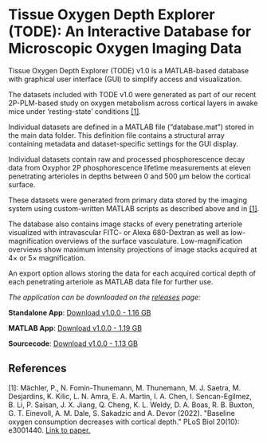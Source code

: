 # Tissue Oxygen Depth Explorer (TODE): An Interactive Database for Microscopic Oxygen Imaging Data
Tissue Oxygen Depth Explorer (TODE) v1.0 is a MATLAB-based database with graphical user interface (GUI) to simplify access and visualization.

The datasets included with TODE v1.0 were generated as part of our recent 2P-PLM-based study on oxygen metabolism across cortical layers in awake mice under ‘resting-state’ conditions [[1]](https://dx.plos.org/10.1371/journal.pbio.3001440). 

Individual datasets are defined in a MATLAB file (“database.mat”) stored in the main data folder. This definition file contains a structural array containing metadata and dataset-specific settings for the GUI display. 

Individual datasets contain raw and processed phosphorescence decay data from Oxyphor 2P phosphorescence lifetime measurements at eleven penetrating arterioles in depths between 0 and 500 μm below the cortical surface.

These datasets were generated from primary data stored by the imaging system using custom-written MATLAB scripts as described above and in [[1]](https://dx.plos.org/10.1371/journal.pbio.3001440).

The database also contains image stacks of every penetrating arteriole visualized with intravascular FITC- or Alexa 680-Dextran as well as low-magnification overviews of the surface vasculature. 
Low-magnification overviews show maximum intensity projections of image stacks acquired at 4× or 5× magnification. 

An export option allows storing the data for each acquired cortical depth of each penetrating arteriole as MATLAB data file for further use. 

*The application can be downloaded on the [releases](https://github.com/NIL-NeuroScience/tode/releases/) page:*

**Standalone App**: [Download v1.0.0 - 1.16 GB](https://github.com/NIL-NeuroScience/tode/releases/download/v1.0.0/TODEInstaller_web.exe)

**MATLAB App**: [Download v1.0.0 - 1.19 GB](https://github.com/NIL-NeuroScience/tode/releases/download/v1.0.0/TODE.mlappinstall)

**Sourcecode**: [Download v1.0.0 - 1.13 GB](https://github.com/NIL-NeuroScience/tode/releases/download/v1.0.0/TODEsource.zip)

## References
[1]: Mächler, P., N. Fomin-Thunemann, M. Thunemann, M. J. Saetra, M. Desjardins, K. Kilic, L. N. Amra, E. A. Martin, I. A. Chen, I. Sencan-Egilmez, B. Li, P. Saisan, J. X. Jiang, Q. Cheng, K. L. Weldy, D. A. Boas, R. B. Buxton, G. T. Einevoll, A. M. Dale, S. Sakadzic and A. Devor (2022). "Baseline oxygen consumption decreases with cortical depth." PLoS Biol 20(10): e3001440. [Link to paper.](https://dx.plos.org/10.1371/journal.pbio.3001440)
